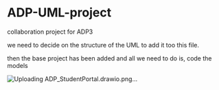 # ADP-UML-project
 collaboration project for ADP3

we need to decide on the structure of the UML to add it too this file.

then the base project has been added and all we need to do is, code the models

![Uploading ADP_StudentPortal.drawio.png…]()
